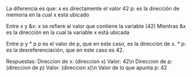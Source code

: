 La diferencia es que:
    x es directamente el valor 42
    p: es la dirección de memoria en la cual x está ubicado

Entre x y &x:
    x se refiere al valor que contiene la variable (42)
    Mientras &x es la dirección en la cual la variable x está ubicada


Entre p y * p
    p es el valor de p, que en este caso, es la dirección de x.
    * p: es la desreferenciación, que en este caso es 42.


Respuestas:
    Direccion de x: (direccion x) Valor: 42\n
    Direccion de p: (direccion de p) Valor: (direccion x)\n
    Valor de lo que apunta p: 42
